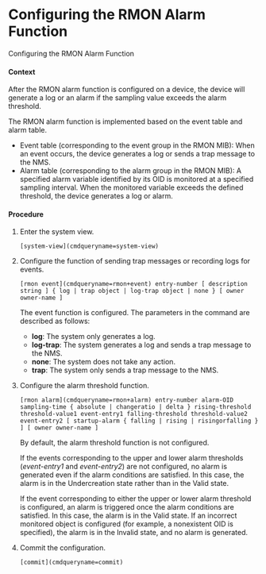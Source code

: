 Configuring the RMON Alarm Function
===================================

Configuring the RMON Alarm Function

#### Context

After the RMON alarm function is configured on a device, the device will generate a log or an alarm if the sampling value exceeds the alarm threshold.

The RMON alarm function is implemented based on the event table and alarm table.

* Event table (corresponding to the event group in the RMON MIB): When an event occurs, the device generates a log or sends a trap message to the NMS.
* Alarm table (corresponding to the alarm group in the RMON MIB): A specified alarm variable identified by its OID is monitored at a specified sampling interval. When the monitored variable exceeds the defined threshold, the device generates a log or alarm.


#### Procedure

1. Enter the system view.
   
   
   ```
   [system-view](cmdqueryname=system-view)
   ```
2. Configure the function of sending trap messages or recording logs for events.
   
   
   ```
   [rmon event](cmdqueryname=rmon+event) entry-number [ description string ] { log | trap object | log-trap object | none } [ owner owner-name ]
   ```
   
   
   The event function is configured. The parameters in the command are described as follows:
   * **log**: The system only generates a log.
   * **log-trap**: The system generates a log and sends a trap message to the NMS.
   * **none**: The system does not take any action.
   * **trap**: The system only sends a trap message to the NMS.
3. Configure the alarm threshold function.
   
   
   ```
   [rmon alarm](cmdqueryname=rmon+alarm) entry-number alarm-OID sampling-time { absolute | changeratio | delta } rising-threshold threshold-value1 event-entry1 falling-threshold threshold-value2 event-entry2 [ startup-alarm { falling | rising | risingorfalling } ] [ owner owner-name ]
   ```
   
   
   
   By default, the alarm threshold function is not configured.
   
   If the events corresponding to the upper and lower alarm thresholds (*event-entry1* and *event-entry2*) are not configured, no alarm is generated even if the alarm conditions are satisfied. In this case, the alarm is in the Undercreation state rather than in the Valid state.
   
   If the event corresponding to either the upper or lower alarm threshold is configured, an alarm is triggered once the alarm conditions are satisfied. In this case, the alarm is in the Valid state. If an incorrect monitored object is configured (for example, a nonexistent OID is specified), the alarm is in the Invalid state, and no alarm is generated.
4. Commit the configuration.
   
   
   ```
   [commit](cmdqueryname=commit)
   ```